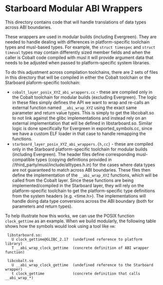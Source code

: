 # Starboard Modular ABI Wrappers

This directory contains code that will handle translations of data types across
ABI boundaries.

These wrappers are used in modular builds (including Evergreen). They are needed
to handle dealing with differences in platform-specific toolchain types and
musl-based types. For example, the `struct timespec` and `struct timeval` types
may contain differently sized member fields and when the caller is Cobalt code
compiled with musl it will provide argument data that needs to be adjusted when
passed to platform-specific system libraries.

To do this adjustment across compilation toolchains, there are 2 sets of files
in this directory that will be compiled in either the Cobalt toolchain or the
Starboard plaform-specific toolchain:

 * `cobalt_layer_posix_XYZ_abi_wrappers.cc` - these are compiled only in the
   Cobalt toolchain for modular builds (excluding Evergreen). The logic in
   these files simply defines the API we want to wrap and re-calls an external
   function named `__abi_wrap_XYZ` using the exact same parameter and return
   value types. This is simply to get the libcobalt.so to not link against
   the glibc implementations and instead rely on an external implementation
   that will be defined in libstarboard.so. Similar logic is done specifically
   for Evergreen in exported_symbols.cc, since we have a custom ELF loader in
   that case to handle remapping the functions.
 * `starboard_layer_posix_XYZ_abi_wrappers.{h,cc}` - these are compiled only
   in the Starboard platform-specific toolchain for modular builds (including
   Evergreen). The header files define corresponding musl-compatible types
   (copying definitions provided in //third_party/musl/include/alltypes.h.in)
   for the cases where data types are not guaranteed to match across ABI
   boundaries. These files then define the implementation of the
   `__abi_wrap_XYZ` functions, which will be called from the Cobalt layer.
   Since these functions are being implemented/compiled in the Starboard
   layer, they will rely on the platform-specific toolchain to get the
   platform-specific type definitions from the system headers (e.g. <time.h>).
   The implementations will handle doing data type conversions across the
   ABI boundary (both for parameters and return types).


To help illustrate how this works, we can use the POSIX function `clock_gettime`
as an example. When we build modularly, the following table shows how the
symbols would look using a tool like `nm`:

```
 libstarboard.so:
   U clock_gettime@GLIBC_2.17  (undefined reference to platform library)
   T __abi_wrap_clock_gettime  (concrete definition of ABI wrapper function)

 libcobalt.so
   U __abi_wrap_clock_gettime  (undefined reference to the Starboard wrapper)
   t clock_gettime             (concrete definition that calls __abi_wrap_*)
```
